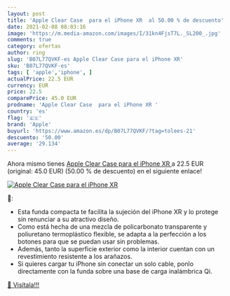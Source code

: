 ```yaml
---
layout: post
title: 'Apple Clear Case  para el iPhone XR  al 50.00 % de descuento'
date: 2021-02-08 08:03:16
image: 'https://m.media-amazon.com/images/I/31kn4FjsT7L._SL200_.jpg'
comments: true
category: ofertas
author: ring
slug: 'B07L77QVKF-es Apple Clear Case para el iPhone XR'
sku: 'B07L77QVKF-es'
tags: [ 'apple','iphone', ]
actualPrice: 22.5 EUR
currency: EUR
price: 22.5
comparePrice: 45.0 EUR
prodname: 'Apple Clear Case  para el iPhone XR '
country: 'es'
flag: '🇪🇸'
brand: 'Apple'
buyurl: 'https://www.amazon.es/dp/B07L77QVKF/?tag=tolees-21'
descuento: '50.00'
average: '29.134'
---
```


Ahora mismo tienes [Apple Clear Case  para el iPhone XR ](https://www.amazon.es/dp/B07L77QVKF/?tag=tolees-21) a 22.5 EUR (original: 45.0 EUR) (50.00 %  de descuento) en el siguiente enlace!

[![Apple Clear Case  para el iPhone XR ](https://m.media-amazon.com/images/I/31kn4FjsT7L._SL200_.jpg)](https://www.amazon.es/dp/B07L77QVKF/?tag=tolees-21)

🔎:

- Esta funda compacta te facilita la sujeción del iPhone XR y lo protege sin renunciar a su atractivo diseño.
- Como está hecha de una mezcla de policarbonato transparente y poliuretano termoplástico flexible, se adapta a la perfección a los botones para que se puedan usar sin problemas.
- Además, tanto la superficie exterior como la interior cuentan con un revestimiento resistente a los arañazos.
- Si quieres cargar tu iPhone sin conectar un solo cable, ponlo directamente con la funda sobre una base de carga inalámbrica Qi.

[🛒 Visítala!!!](https://www.amazon.es/dp/B07L77QVKF/?tag=tolees-21)
